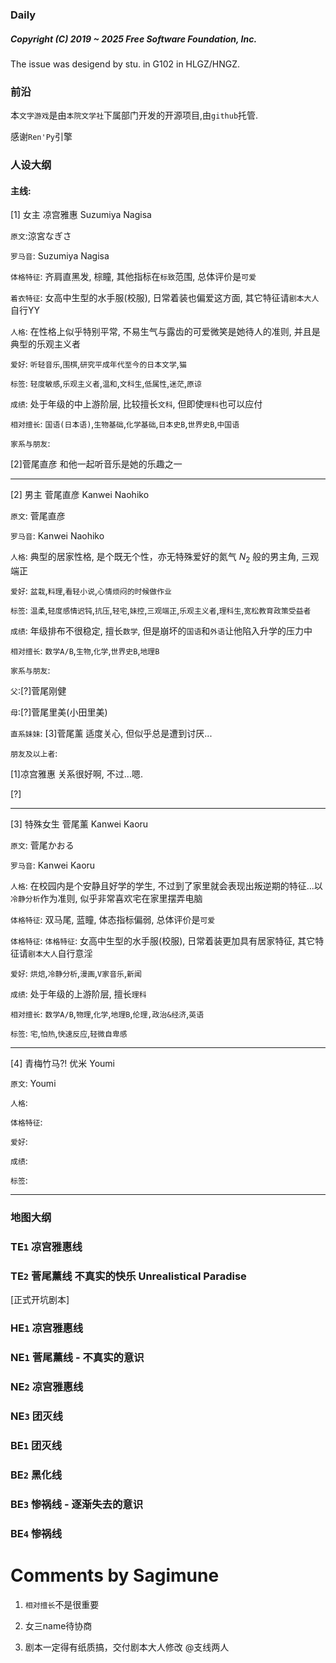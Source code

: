 ### Daily

##### Copyright (C) 2019 ~ 2025 Free Software Foundation, Inc.

The issue was desigend by stu. in G102 in HLGZ/HNGZ.

### 前沿

本`文字游戏`是由`本院文学社`下属部门开发的开源项目,由`github`托管.

感谢`Ren'Py`引擎

### 人设大纲

#### 主线:

[1] 女主 凉宫雅惠 Suzumiya Nagisa

`原文`:涼宮なぎさ

`罗马音`: Suzumiya Nagisa

`体格特征`: 齐肩直黑发, 棕瞳, 其他指标在`标致`范围, 总体评价是`可爱`

`着衣特征`: 女高中生型的水手服(校服), 日常着装也偏爱这方面, 其它特征请`剧本大人`自行YY

`人格`: 在性格上似乎特别平常, 不易生气与露齿的可爱微笑是她待人的准则, 并且是典型的乐观主义者

`爱好`: `听轻音乐`,`围棋`,`研究平成年代至今的日本文学`,`猫`

`标签`: `轻度敏感`,`乐观主义者`,`温和`,`文科生`,`低属性`,`迷茫`,`原谅`

`成绩`: 处于年级的中上游阶层, 比较擅长`文科`, 但即使`理科`也可以应付

`相对擅长`: `国语(日本语)`,`生物基础`,`化学基础`,`日本史B`,`世界史B`,`中国语`

`家系与朋友`:

[2]菅尾直彦 和他一起听音乐是她的乐趣之一

---

[2] 男主 菅尾直彦 Kanwei Naohiko

`原文`: 菅尾直彦

`罗马音`: Kanwei Naohiko

`人格`: 典型的居家性格, 是个既无个性，亦无特殊爱好的氮气 $N_2$ 般的男主角, 三观端正

`爱好`: `盆栽`,`料理`,`看轻小说`,`心情烦闷的时候做作业`

`标签`: `温柔`,`轻度感情迟钝`,`抗压`,`轻宅`,`妹控`,`三观端正`,`乐观主义者`,`理科生`,`宽松教育政策受益者`

`成绩`: 年级排布不很稳定, 擅长`数学`, 但是崩坏的`国语`和`外语`让他陷入升学的压力中

`相对擅长`: `数学A/B`,`生物`,`化学`,`世界史B`,`地理B`

`家系与朋友`:

`父`:[?]菅尾刚健

`母`:[?]菅尾里美(小田里美)

`直系妹妹`: [3]菅尾薰 适度关心, 但似乎总是遭到讨厌...

`朋友及以上者`:

[1]凉宫雅惠 关系很好啊, 不过...嗯.

[?]

---

[3] 特殊女生 菅尾薰 Kanwei Kaoru

`原文`: 菅尾かおる

`罗马音`: Kanwei Kaoru

`人格`: 在校园内是个安静且好学的学生, 不过到了家里就会表现出叛逆期的特征...以`冷静分析`作为准则, 似乎非常喜欢宅在家里摆弄电脑

`体格特征`: 双马尾, 蓝瞳, 体态指标偏弱, 总体评价是`可爱`

`体格特征`: `体格特征`: 女高中生型的水手服(校服), 日常着装更加具有居家特征, 其它特征请`剧本大人`自行意淫

`爱好`: `烘焙`,`冷静分析`,`漫画`,`V家音乐`,`新闻`

`成绩`: 处于年级的上游阶层, 擅长`理科`

`相对擅长`: `数学A/B`,`物理`,`化学`,`地理B`,`伦理,政治&经济`,`英语`

`标签`: `宅`,`怕热`,`快速反应`,`轻微自卑感`

---

[4] 青梅竹马?! 优米 Youmi

`原文`: Youmi

`人格`: 

`体格特征`: 

`爱好`: 

`成绩`: 

`标签`: 

---

### 地图大纲

### TE`1` 凉宫雅惠线

### TE`2` 菅尾薰线 不真实的快乐 Unrealistical Paradise

[正式开坑剧本]

### HE`1` 凉宫雅惠线

### NE`1` 菅尾薰线 - 不真实的意识

### NE`2` 凉宫雅惠线

### NE`3` 团灭线

### BE`1` 团灭线

### BE`2` 黑化线

### BE`3` 惨祸线 - 逐渐失去的意识

### BE`4` 惨祸线

# Comments by Sagimune

1. `相对擅长`不是很重要

2. 女三name待协商

3. 剧本一定得有纸质搞，交付剧本大人修改 @支线两人
